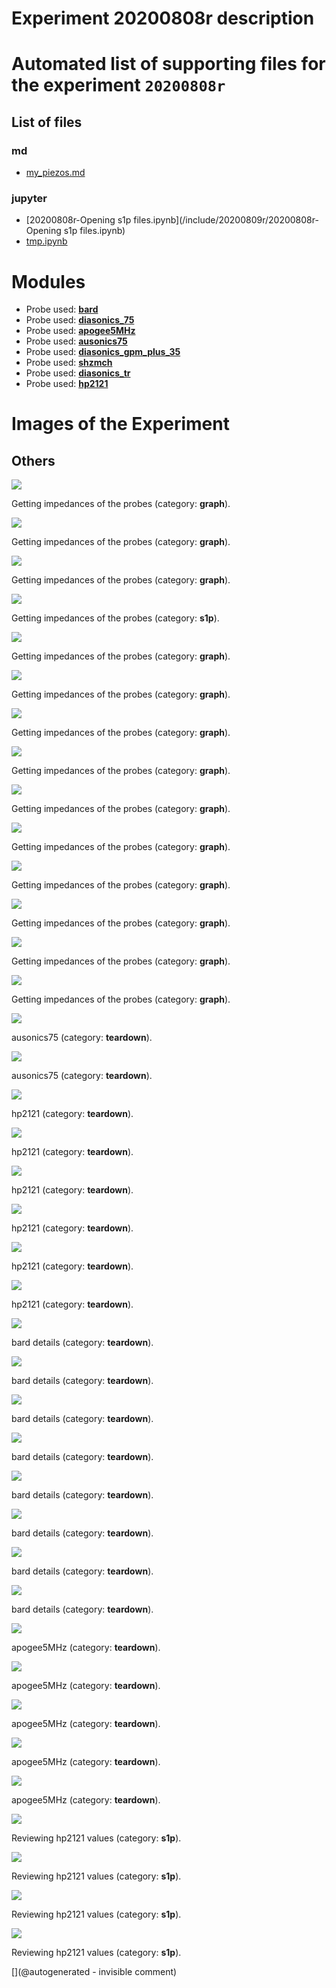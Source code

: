 # Experiment 20200808r description





# Automated list of supporting files for the __experiment `20200808r`__

## List of files

### md

* [my_piezos.md](/include/impedance/my_piezos.md)


### jupyter

* [20200808r-Opening s1p files.ipynb](/include/20200809r/20200808r-Opening s1p files.ipynb)
* [tmp.ipynb](/tmp.ipynb)





# Modules

* Probe used: __[bard](/include/probes/auto/bard.md)__
* Probe used: __[diasonics_75](/include/probes/auto/diasonics_75.md)__
* Probe used: __[apogee5MHz](/include/probes/auto/apogee5MHz.md)__
* Probe used: __[ausonics75](/include/probes/auto/ausonics75.md)__
* Probe used: __[diasonics_gpm_plus_35](/include/probes/auto/diasonics_gpm_plus_35.md)__
* Probe used: __[shzmch](/include/probes/auto/shzmch.md)__
* Probe used: __[diasonics_tr](/include/probes/auto/diasonics_tr.md)__
* Probe used: __[hp2121](/include/probes/auto/hp2121.md)__




# Images of the Experiment

## Others

![](/include/20200809r/images/probeAin.jpg)

Getting impedances of the probes (category: __graph__).

![](/include/20200809r/images/probeDin.jpg)

Getting impedances of the probes (category: __graph__).

![](/include/20200809r/images/724B_out.jpg)

Getting impedances of the probes (category: __graph__).

![](/include/20200809r/images/probeEin.jpg)

Getting impedances of the probes (category: __s1p__).

![](/include/20200809r/images/probeC.jpg)

Getting impedances of the probes (category: __graph__).

![](/include/20200809r/images/ProbeFin.jpg)

Getting impedances of the probes (category: __graph__).

![](/include/20200809r/images/P_20200508_153306.jpg)

Getting impedances of the probes (category: __graph__).

![](/include/20200809r/images/probeGin.jpg)

Getting impedances of the probes (category: __graph__).

![](/include/20200809r/images/biviin.jpg)

Getting impedances of the probes (category: __graph__).

![](/include/20200809r/images/ATL_annular.jpg)

Getting impedances of the probes (category: __graph__).

![](/include/20200809r/images/724A_out.jpg)

Getting impedances of the probes (category: __graph__).

![](/include/20200809r/images/probeAout.jpg)

Getting impedances of the probes (category: __graph__).

![](/include/20200809r/images/probeGout.jpg)

Getting impedances of the probes (category: __graph__).

![](/include/20200809r/images/bard_out.jpg)

Getting impedances of the probes (category: __graph__).

![](/include/20200809r/images/ausonics75/P_20200508_152811.jpg)

ausonics75 (category: __teardown__).

![](/include/20200809r/images/ausonics75/P_20200508_152501.jpg)

ausonics75 (category: __teardown__).

![](/include/20200809r/images/hp2121/P_20200508_154604.jpg)

hp2121 (category: __teardown__).

![](/include/20200809r/images/hp2121/P_20200508_154610.jpg)

hp2121 (category: __teardown__).

![](/include/20200809r/images/hp2121/P_20200508_154630.jpg)

hp2121 (category: __teardown__).

![](/include/20200809r/images/hp2121/P_20200508_154554.jpg)

hp2121 (category: __teardown__).

![](/include/20200809r/images/hp2121/P_20200508_154632.jpg)

hp2121 (category: __teardown__).

![](/include/20200809r/images/hp2121/P_20200508_154556.jpg)

hp2121 (category: __teardown__).

![](/include/20200809r/images/bard/P_20200509_182512.jpg)

bard details (category: __teardown__).

![](/include/20200809r/images/bard/P_20200509_182510.jpg)

bard details (category: __teardown__).

![](/include/20200809r/images/bard/P_20200509_182357.jpg)

bard details (category: __teardown__).

![](/include/20200809r/images/bard/P_20200509_182456.jpg)

bard details (category: __teardown__).

![](/include/20200809r/images/bard/P_20200509_182446.jpg)

bard details (category: __teardown__).

![](/include/20200809r/images/bard/P_20200509_182351.jpg)

bard details (category: __teardown__).

![](/include/20200809r/images/bard/P_20200509_182429.jpg)

bard details (category: __teardown__).

![](/include/20200809r/images/bard/P_20200509_182411.jpg)

bard details (category: __teardown__).

![](/include/20200809r/images/apogee5MHz/P_20200508_152257.jpg)

apogee5MHz (category: __teardown__).

![](/include/20200809r/images/apogee5MHz/P_20200508_152251.jpg)

apogee5MHz (category: __teardown__).

![](/include/20200809r/images/apogee5MHz/P_20200508_152305.jpg)

apogee5MHz (category: __teardown__).

![](/include/20200809r/images/apogee5MHz/P_20200508_152310.jpg)

apogee5MHz (category: __teardown__).

![](/include/20200809r/images/apogee5MHz/P_20200508_152410.jpg)

apogee5MHz (category: __teardown__).

![](/include/20200809r/hp2121/hp2121_yelgreen.png)

Reviewing hp2121 values (category: __s1p__).

![](/include/20200809r/hp2121/hp2121_yellow.png)

Reviewing hp2121 values (category: __s1p__).

![](/include/20200809r/hp2121/hp2121_blue.png)

Reviewing hp2121 values (category: __s1p__).

![](/include/20200809r/hp2121/hp2121_green.png)

Reviewing hp2121 values (category: __s1p__).










[](@autogenerated - invisible comment)
